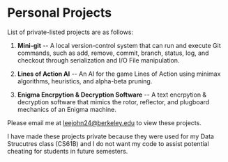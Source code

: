 # Personal Projects
List of private-listed projects are as follows:

1. <b>Mini-git</b> -- A local version-control system that can run and execute Git commands, such as add, remove, commit, branch, status, log, and checkout through serialization and I/O File manipulation.


2. <b>Lines of Action AI</b> -- An AI for the game Lines of Action using minimax algorithms, heuristics, and alpha-beta pruning.



3. <b>Enigma Encrpytion & Decryption Software</b> -- A text encrpytion & decryption software that mimics the rotor, reflector, and plugboard mechanics of an Enigma machine.





Please email me at leejohn24@berkeley.edu to view these projects. 

I have made these projects private because they were used for my Data Strucutres class (CS61B) and I do not want my code to assist potential cheating for students in future semesters.
